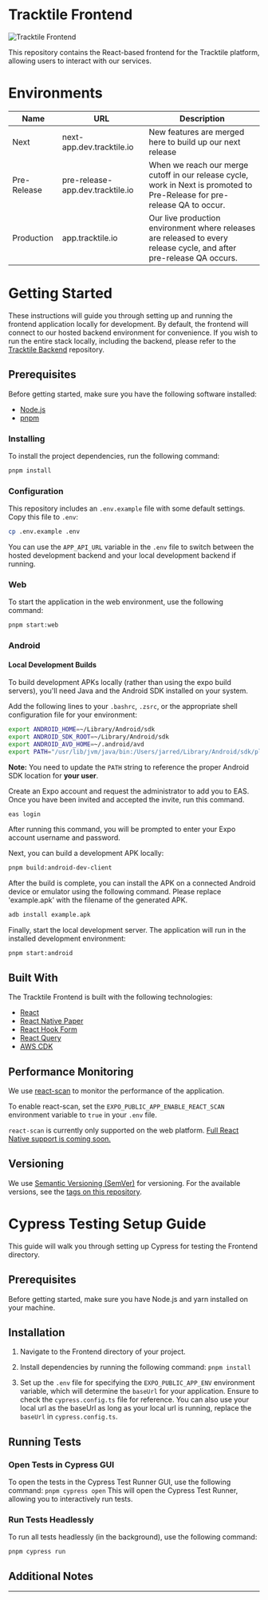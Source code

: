 # Tracktile Frontend

![Tracktile Frontend](https://i.imgur.com/5LQu3qF.png)

This repository contains the React-based frontend for the Tracktile platform, allowing users to interact with our services.

# Environments

| Name        | URL                              | Description                                                                                                               |
| ----------- | -------------------------------- | ------------------------------------------------------------------------------------------------------------------------- |
| Next        | next-app.dev.tracktile.io        | New features are merged here to build up our next release                                                                 |
| Pre-Release | pre-release-app.dev.tracktile.io | When we reach our merge cutoff in our release cycle, work in Next is promoted to Pre-Release for pre-release QA to occur. |
| Production  | app.tracktile.io                 | Our live production environment where releases are released to every release cycle, and after pre-release QA occurs.      |

# Getting Started

These instructions will guide you through setting up and running the frontend application locally for development. By default, the frontend will connect to our hosted backend environment for convenience. If you wish to run the entire stack locally, including the backend, please refer to the [Tracktile Backend](https://gitlab.com/sharokenstudio/tracktile/backend) repository.

## Prerequisites

Before getting started, make sure you have the following software installed:

- [Node.js](https://nodejs.org/en/)
- [pnpm](https://pnpm.io/)

### Installing

To install the project dependencies, run the following command:

```sh
pnpm install
```

### Configuration

This repository includes an `.env.example` file with some default settings. Copy this file to `.env`:

```sh
cp .env.example .env
```

You can use the `APP_API_URL` variable in the `.env` file to switch between the hosted development backend and your local development backend if running.

### Web

To start the application in the web environment, use the following command:

```sh
pnpm start:web
```

### Android

#### Local Development Builds

To build development APKs locally (rather than using the expo build servers), you'll need Java and the Android SDK installed on your system.

Add the following lines to your `.bashrc`, `.zsrc`, or the appropriate shell configuration file for your environment:

```sh
export ANDROID_HOME=~/Library/Android/sdk
export ANDROID_SDK_ROOT=~/Library/Android/sdk
export ANDROID_AVD_HOME=~/.android/avd
export PATH="/usr/lib/jvm/java/bin:/Users/jarred/Library/Android/sdk/platform-tools:/Users/jarred/Library/Python/3.8/bin:/opt/homebrew/bin:/usr/local/homebrew/bin:/home/jarred/bin:/$PATH"
```

**Note:** You need to update the `PATH` string to reference the proper Android SDK location for **your user**.

Create an Expo account and request the administrator to add you to EAS. Once you have been invited and accepted the invite, run this command.

```
eas login
```

After running this command, you will be prompted to enter your Expo account username and password.

Next, you can build a development APK locally:

```sh
pnpm build:android-dev-client
```

After the build is complete, you can install the APK on a connected Android device or emulator using the following command. Please replace 'example.apk' with the filename of the generated APK.

```sh
adb install example.apk
```

Finally, start the local development server. The application will run in the installed development environment:

```sh
pnpm start:android
```

## Built With

The Tracktile Frontend is built with the following technologies:

- [React](https://reactjs.org/)
- [React Native Paper](https://callstack.github.io/react-native-paper/)
- [React Hook Form](https://react-hook-form.com/)
- [React Query](https://react-query.tanstack.com/)
- [AWS CDK](https://github.com/aws/aws-cdk)

## Performance Monitoring

We use [react-scan](https://github.com/jaredh159/react-scan) to monitor the performance of the application.

To enable react-scan, set the `EXPO_PUBLIC_APP_ENABLE_REACT_SCAN` environment variable to `true` in your `.env` file.

`react-scan` is currently only supported on the web platform. [Full React Native support is coming soon.](https://github.com/aidenybai/react-scan/pull/23)

## Versioning

We use [Semantic Versioning (SemVer)](http://semver.org/) for versioning. For the available versions, see the [tags on this repository](https://gitlab.com/sharokenstudio/tracktile/frontend/-/tags).

# Cypress Testing Setup Guide

This guide will walk you through setting up Cypress for testing the Frontend directory.

## Prerequisites

Before getting started, make sure you have Node.js and yarn installed on your machine.

## Installation

1. Navigate to the Frontend directory of your project.

2. Install dependencies by running the following command: `pnpm install`

3. Set up the `.env` file for specifying the `EXPO_PUBLIC_APP_ENV` environment variable, which will determine the `baseUrl` for your application.
   Ensure to check the `cypress.config.ts` file for reference. You can also use your local url as the baseUrl as long as your local url is running, replace
   the `baseUrl` in `cypress.config.ts`.

## Running Tests

### Open Tests in Cypress GUI

To open the tests in the Cypress Test Runner GUI, use the following command:
`pnpm cypress open`
This will open the Cypress Test Runner, allowing you to interactively run tests.

### Run Tests Headlessly

To run all tests headlessly (in the background), use the following command:

`pnpm cypress run`

## Additional Notes

---
